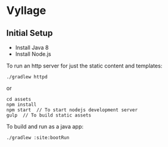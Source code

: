 # Vyllage

## Initial Setup
* Install Java 8
* Install Node.js

To run an http server for just the static content and templates:

```
./gradlew httpd
```
or

```
cd assets
npm install
npm start  // To start nodejs development server
gulp  // To build static assets
```

To build and run as a java app:

```
./gradlew :site:bootRun
```
